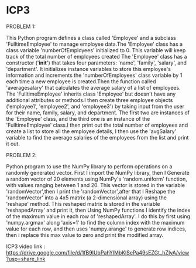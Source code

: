 # ICP3
PROBLEM 1:

This Python program defines a class called 'Employee' and a subclass 'FulltimeEmployee' to manage employee data.The 'Employee' class has a class variable 'numberOfEmployees' initialized to 0. This variable will keep track of the total number of employees created The 'Employee' class has a constructor ('__init__') that takes four parameters: 'name', 'family', 'salary', and 'department'. It initializes instance variables to store this employee's information and increments the 'numberOfEmployees' class variable by 1 each time a new employee is created.Then the function called 'averagesalary' that calculates the average salary of a list of employees. The 'FulltimeEmployee' inherits class 'Employee' but doesn't have any additional attributes or methods.I then create three employee objects ('employee1', 'employee2', and 'employee3') by taking input from the user for their name, family, salary, and department. The first two are instances of the 'Employee' class, and the third one is an instance of the 'FulltimeEmployee' class.I then print out the total number of employees and create a list to store all the employee details, I then use the 'avgSalary' variable to find the average salaries of the employees from the list and print it out.

PROBLEM 2:

Python program to use the NumPy library to perform operations on a randomly generated vector. First I import the NumPy library, then I Generate a random vector of 20 elements using NumPy's 'random.uniform' function, with values ranging between 1 and 20. This vector is stored in the variable 'randomVector',then I print the 'randomVector',after that I Reshape the 'randomVector' into a 4x5 matrix (a 2-dimensional array) using the 'reshape' method. This reshaped matrix is stored in the variable 'reshapedArray' and print it, then Using NumPy functions I identify the index of the maximum value in each row of 'reshapedArray'. I do this by first using 'numpy.argmax' along 'axis=1' to find the column index with the maximum value for each row, and then uses 'numpy.arange' to generate row indices, then i replace this max value to zero and print the modified array.

ICP3 video link : https://drive.google.com/file/d/1fB9IUbPahYlMbKlSePa49sEZGt_hZIyA/view?usp=share_link

